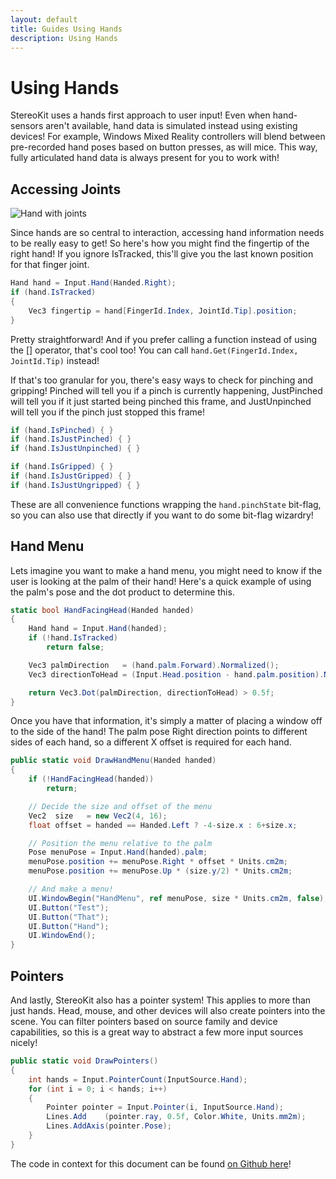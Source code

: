 ```yaml
---
layout: default
title: Guides Using Hands
description: Using Hands
---
```


# Using Hands

StereoKit uses a hands first approach to user input! Even when hand-sensors
aren't available, hand data is simulated instead using existing devices!
For example, Windows Mixed Reality controllers will blend between pre-recorded
hand poses based on button presses, as will mice. This way, fully articulated
hand data is always present for you to work with!

## Accessing Joints

![Hand with joints]({{site.url}}/img/screenshots/HandAxes.jpg)

Since hands are so central to interaction, accessing hand information needs
to be really easy to get! So here's how you might find the fingertip of the right
hand! If you ignore IsTracked, this'll give you the last known position for that
finger joint.
```csharp
Hand hand = Input.Hand(Handed.Right);
if (hand.IsTracked)
{ 
    Vec3 fingertip = hand[FingerId.Index, JointId.Tip].position;
}
```
Pretty straightforward! And if you prefer calling a function instead of using the
[] operator, that's cool too! You can call `hand.Get(FingerId.Index, JointId.Tip)`
instead!

If that's too granular for you, there's easy ways to check for pinching and
gripping! Pinched will tell you if a pinch is currently happening, JustPinched
will tell you if it just started being pinched this frame, and JustUnpinched will
tell you if the pinch just stopped this frame!
```csharp
if (hand.IsPinched) { }
if (hand.IsJustPinched) { }
if (hand.IsJustUnpinched) { }

if (hand.IsGripped) { }
if (hand.IsJustGripped) { }
if (hand.IsJustUngripped) { }
```
These are all convenience functions wrapping the `hand.pinchState` bit-flag, so you
can also use that directly if you want to do some bit-flag wizardry!
## Hand Menu

Lets imagine you want to make a hand menu, you might need to know
if the user is looking at the palm of their hand! Here's a quick
example of using the palm's pose and the dot product to determine
this.
```csharp
static bool HandFacingHead(Handed handed)
{
    Hand hand = Input.Hand(handed);
    if (!hand.IsTracked)
        return false;

    Vec3 palmDirection   = (hand.palm.Forward).Normalized();
    Vec3 directionToHead = (Input.Head.position - hand.palm.position).Normalized();

    return Vec3.Dot(palmDirection, directionToHead) > 0.5f;
}
```
Once you have that information, it's simply a matter of placing a
window off to the side of the hand! The palm pose Right direction
points to different sides of each hand, so a different X offset
is required for each hand.
```csharp
public static void DrawHandMenu(Handed handed)
{
    if (!HandFacingHead(handed))
        return;

    // Decide the size and offset of the menu
    Vec2  size   = new Vec2(4, 16);
    float offset = handed == Handed.Left ? -4-size.x : 6+size.x;

    // Position the menu relative to the palm
    Pose menuPose = Input.Hand(handed).palm;
    menuPose.position += menuPose.Right * offset * Units.cm2m;
    menuPose.position += menuPose.Up * (size.y/2) * Units.cm2m;

    // And make a menu!
    UI.WindowBegin("HandMenu", ref menuPose, size * Units.cm2m, false);
    UI.Button("Test");
    UI.Button("That");
    UI.Button("Hand");
    UI.WindowEnd();
}
```
## Pointers

And lastly, StereoKit also has a pointer system! This applies to
more than just hands. Head, mouse, and other devices will also
create pointers into the scene. You can filter pointers based on
source family and device capabilities, so this is a great way to
abstract a few more input sources nicely!
```csharp
public static void DrawPointers()
{
    int hands = Input.PointerCount(InputSource.Hand);
    for (int i = 0; i < hands; i++)
    {
        Pointer pointer = Input.Pointer(i, InputSource.Hand);
        Lines.Add    (pointer.ray, 0.5f, Color.White, Units.mm2m);
        Lines.AddAxis(pointer.Pose);
    }
}
```
The code in context for this document can be found [on Github here](https://github.com/maluoi/StereoKit/blob/master/Examples/StereoKitTest/DemoHands.cs)!

